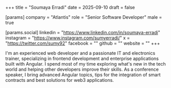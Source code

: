 +++
title = "Soumaya Erradi"
date = 2025-09-10
draft = false

[params]
company = "Atlantis"
role = "Senior Software Developer"
male = true

[params.social]
linkedin = "https://www.linkedin.com/in/soumaya-erradi"
instagram = "https://www.instagram.com/sumyerradi/"
x = "https://twitter.com/sumy92"
facebook = ""
github = ""
website = ""
+++

I'm an experienced web developer and a passionate IT and electronics trainer, specializing in frontend development and enterprise applications built with Angular.
I spend most of my time exploring what's new in the tech world and helping other developers improve their skills.
As a conference speaker, I bring advanced Angular topics, tips for the integration of smart contracts and best solutions for web3 applications.
